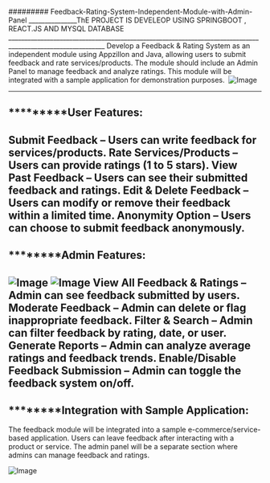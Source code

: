 ######### Feedback-Rating-System-Independent-Module-with-Admin-Panel
_______________ThE PROJECT IS DEVELEOP USING SPRINGBOOT , REACT.JS AND MYSQL DATABASE ____________________________________________________________________________________________________________
Develop a Feedback &amp; Rating System as an independent module using Appzillon and Java, allowing users to submit feedback and rate services/products. The module should include an Admin Panel to manage feedback and analyze ratings. This module will be integrated with a sample application for demonstration purposes. 
![Image](https://github.com/user-attachments/assets/fa25de00-0985-4aef-9185-823e42575446)

--------------
*********User Features:
--------------------
Submit Feedback – Users can write feedback for services/products.
Rate Services/Products – Users can provide ratings (1 to 5 stars).
View Past Feedback – Users can see their submitted feedback and ratings.
Edit & Delete Feedback – Users can modify or remove their feedback within a limited time.
Anonymity Option – Users can choose to submit feedback anonymously.
-------------
********Admin Features:
--------------
![Image](https://github.com/user-attachments/assets/8bcd280a-830d-414b-9b80-d1e3ff101a7a)
![Image](https://github.com/user-attachments/assets/84fe8b5b-edf7-4ce1-b730-1cbd955cfb13)
View All Feedback & Ratings – Admin can see feedback submitted by users.
Moderate Feedback – Admin can delete or flag inappropriate feedback.
Filter & Search – Admin can filter feedback by rating, date, or user.
Generate Reports – Admin can analyze average ratings and feedback trends.
Enable/Disable Feedback Submission – Admin can toggle the feedback system on/off.
-----------------
********Integration with Sample Application:
--------------------------
The feedback module will be integrated into a sample e-commerce/service-based application.
Users can leave feedback after interacting with a product or service.
The admin panel will be a separate section where admins can manage feedback and ratings.
 
![Image](https://github.com/user-attachments/assets/d2d332bc-7a85-4f56-98af-f08e465a89d5)

